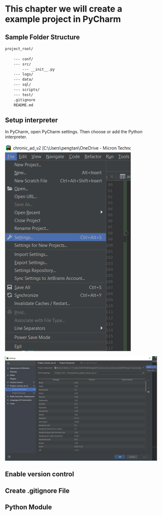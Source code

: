 # This chapter we will create a example project in PyCharm

## Sample Folder Structure

```bash
project_root/

    --- conf/
    --- src/
        --- __init__.py
    --- logs/
    --- data/
    --- sql/
    --- scripts/
    --- test/
    .gitignore
    README.md

```

## Setup interpreter

In PyCharm, open PyCharm settings. Then choose or add the Python interpreter. 

![Open PyCharm Settings](./img/02-pycharm_settings.png)

![Add the interpreter](./img/03-add_interpreter.png)

## Enable version control



## Create .gitignore File

## Python Module

